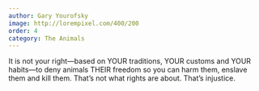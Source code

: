 ```yaml
---
author: Gary Yourofsky
image: http://lorempixel.com/400/200
order: 4
category: The Animals 
---
```


It is not your right—based on YOUR traditions, YOUR customs and YOUR habits—to deny animals THEIR freedom so you can harm them, enslave them and kill them. That’s not what rights are about. That’s injustice.
